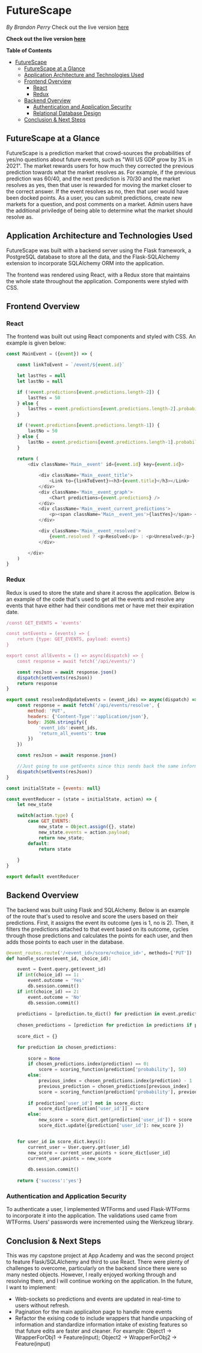 # FutureScape
*By Brandon Perry*
Check out the live version [here](https://futurescape.herokuapp.com/)

**Check out the live version [here](https://futurescape.herokuapp.com/)**

**Table of Contents**
- [FutureScape](#futurescape)
  - [FutureScape at a Glance](#futurescape-at-a-glance)
  - [Application Architecture and Technologies Used](#application-architecture-and-technologies-used)
  - [Frontend Overview](#frontend-overview)
    - [React](#react)
    - [Redux](#redux)
  - [Backend Overview](#backend-overview)
    - [Authentication and Application Security](#authentication-and-application-security)
    - [Relational Database Design](#relational-database-design)
  - [Conclusion & Next Steps](#conclusion--next-steps)

## FutureScape at a Glance

FutureScape is a prediction market that crowd-sources the probabilities of yes/no questions about future events, such as "Will US GDP grow by 3% in 2021". The market rewards users for how much they corrected the previous prediction towards what the market resolves as. For example, if the previous prediction was 60/40, and the next prediction is 70/30 and the market resolves as yes, then that user is rewarded for moving the market closer to the correct answer. If the event resolves as no, then that user would have been docked points. As a user, you can submit predictions, create new markets for a question, and post comments on a market. Admin users have the additional priviledge of being able to determine what the market should resolve as. 

## Application Architecture and Technologies Used

FutureScape was built with a backend server using the Flask framework, a PostgreSQL database to store all the data, and the Flask-SQLAlchemy extension to incorporate SQLAlchemy ORM into the application.

The frontend was rendered using React, with a Redux store that maintains the whole state throughout the application. Components were styled with CSS.

## Frontend Overview

### React

The frontend was built out using React components and styled with CSS. An example is given below:

```js
const MainEvent = ({event}) => {

    const linkToEvent = `/event/${event.id}`

    let lastYes = null
    let lastNo = null

    if (!event.predictions[event.predictions.length-2]) {
        lastYes = 50
    } else {
        lastYes = event.predictions[event.predictions.length-2].probability
    }

    if (!event.predictions[event.predictions.length-1]) {
        lastNo = 50
    } else {
        lastNo = event.predictions[event.predictions.length-1].probability
    }
    
    return (
        <div className='Main__event' id={event.id} key={event.id}>

            <div className='Main__event_title'>
                <Link to={linkToEvent}><h3>{event.title}</h3></Link> 
            </div>
            <div className='Main__event_graph'>
                <Chart predictions={event.predictions} />
            </div>
            <div className='Main__event_current_predictions'>
                <p><span className='Main__event_yes'>{lastYes}</span> <span className='Main__event_no'>{lastNo}</span></p>
            </div>

            <div className='Main__event_resolved'>
                {event.resolved ? <p>Resolved</p> : <p>Unresolved</p>}
            </div>

        </div>
    )
}

```

### Redux

Redux is used to store the state and share it across the application. Below is an example of the code that's used to get all the events and resolve any events that have either had their conditions met or have met their expiration date.

```js
/const GET_EVENTS = 'events'

const setEvents = (events) => {
    return {type: GET_EVENTS, payload: events}
}

export const allEvents = () => async(dispatch) => {
    const response = await fetch('/api/events/')

    const resJson = await response.json()
    dispatch(setEvents(resJson))
    return response
}

export const resolveAndUpdateEvents = (event_ids) => async(dispatch) => {
    const response = await fetch('/api/events/resolve', {
        method: 'PUT',
        headers: {'Content-Type':'application/json'},
        body: JSON.stringify({
            'event_ids':event_ids,
            'return_all_events': true
        })
    })

    const resJson = await response.json()

    //Just going to use getEvents since this sends back the same information
    dispatch(setEvents(resJson))
}

const initialState = {events: null}

const eventReducer = (state = initialState, action) => {
    let new_state

    switch(action.type) {
        case GET_EVENTS:
            new_state = Object.assign({}, state)
            new_state.events = action.payload;
            return new_state;
        default:
            return state
        
    }
}

export default eventReducer
```

## Backend Overview

The backend was built using Flask and SQLAlchemy. Below is an example of the route that's used to resolve and score the users based on their predictions. First, it assigns the event its outcome (yes is 1, no is 2). Then, it filters the predictions attached to that event based on its outcome, cycles through those predictions and calculates the points for each user, and then adds those points to each user in the database.

```py
@event_routes.route('/<event_id>/score/<choice_id>', methods=['PUT'])
def handle_scores(event_id, choice_id):

    event = Event.query.get(event_id)
    if int(choice_id) == 1:
        event.outcome = 'Yes'
        db.session.commit()
    if int(choice_id) == 2:
        event.outcome = 'No'
        db.session.commit()
  
    predictions = [prediction.to_dict() for prediction in event.predictions]
 
    chosen_predictions = [prediction for prediction in predictions if prediction['choice_id']== int(choice_id)]
 
    score_dict = {}

    for prediction in chosen_predictions:
     
        score = None
        if chosen_predictions.index(prediction) == 0:
            score = scoring_function(prediction['probability'], 50)
        else:
            previous_index = chosen_predictions.index(prediction) - 1
            previous_prediction = chosen_predictions[previous_index]
            score = scoring_function(prediction['probability'], previous_prediction['probability'])
        
        if prediction['user_id'] not in score_dict:
            score_dict[prediction['user_id']] = score 
        else:
            new_score = score_dict.get(prediction['user_id']) + score
            score_dict.update({prediction['user_id']: new_score })


    for user_id in score_dict.keys():
        current_user = User.query.get(user_id)
        new_score = current_user.points + score_dict[user_id]
        current_user.points = new_score
     
        db.session.commit()
        
    return {'success':'yes'}

```

### Authentication and Application Security

To authenticate a user, I implemented WTForms and used Flask-WTForms to incorporate it into the application. The validations used came from WTForms. Users' passwords were incremented using the Werkzeug library.



## Conclusion & Next Steps

This was my capstone project at App Academy and was the second project to feature Flask/SQLAlchemy and third to use React. There were plenty of challenges to overcome, particularly on the backend since there were so many nested objects. However, I really enjoyed working through and resolving them, and I will continue working on the application. In the future, I want to implement:

* Web-sockets so predictions and events are updated in real-time to users without refresh.
* Pagination for the main applicaiton page to handle more events
* Refactor the exising code to include wrappers that handle unpacking of information and standardize information intake of existing features so that future edits are faster and cleaner. For example: Object1 -> WrapperForObj1 -> Feature(input); Object2 -> WrapperForObj2 -> Feature(input)
